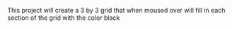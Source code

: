 This project will create a 3 by 3 grid that when moused over will fill in each section of the grid with the color black